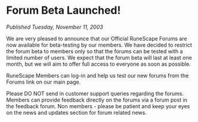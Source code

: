 # Forum Beta Launched!
*Published Tuesday, November 11, 2003*

We are very pleased to announce that our Official RuneScape Forums are now available for beta-testing by our members.
We have decided to restrict the forum beta to members only so that the forums can be tested with a limited number of users. We expect that the forum beta will last at least one month, but we will aim to offer full access to everyone as soon as possible.

RuneScape Members can log-in and help us test our new forums from the Forums link on our main page.

Please DO NOT send in customer support queries regarding the forums. Members can provide feedback directly on the forums via a forum post in the feedback forum. Non members - please be patient and keep your eyes on the news and updates section for forum related news.